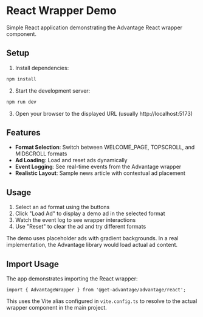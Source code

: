 # React Wrapper Demo

Simple React application demonstrating the Advantage React wrapper component.

## Setup

1. Install dependencies:
```bash
npm install
```

2. Start the development server:
```bash
npm run dev
```

3. Open your browser to the displayed URL (usually http://localhost:5173)

## Features

- **Format Selection**: Switch between WELCOME_PAGE, TOPSCROLL, and MIDSCROLL formats
- **Ad Loading**: Load and reset ads dynamically
- **Event Logging**: See real-time events from the Advantage wrapper
- **Realistic Layout**: Sample news article with contextual ad placement

## Usage

1. Select an ad format using the buttons
2. Click "Load Ad" to display a demo ad in the selected format
3. Watch the event log to see wrapper interactions
4. Use "Reset" to clear the ad and try different formats

The demo uses placeholder ads with gradient backgrounds. In a real implementation, the Advantage library would load actual ad content.

## Import Usage

The app demonstrates importing the React wrapper:

```tsx
import { AdvantageWrapper } from '@get-advantage/advantage/react';
```

This uses the Vite alias configured in `vite.config.ts` to resolve to the actual wrapper component in the main project.
